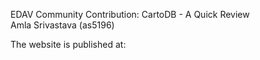 EDAV Community Contribution: CartoDB - A Quick Review<br>
Amla Srivastava (as5196)

The website is published at: 
